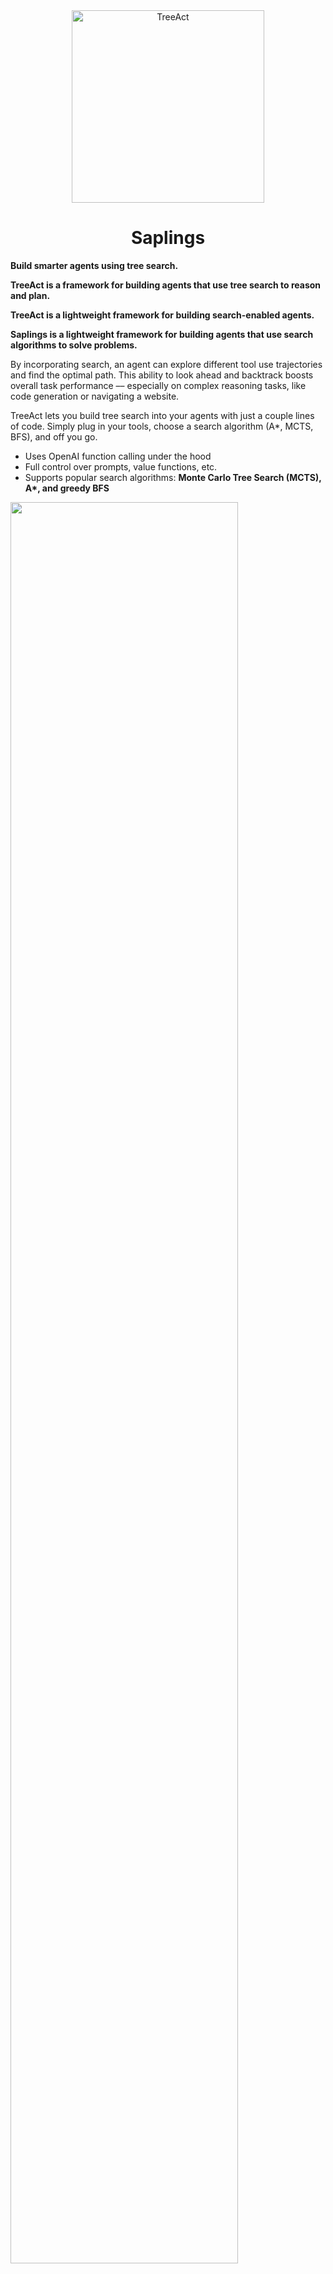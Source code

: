 <div align="center">
   <img alt="TreeAct" src="./treeact.png" width="308">
</div>

<div align="center">
   <h1>Saplings</h1>
</div>

**Build smarter agents using tree search.**

**TreeAct is a framework for building agents that use tree search to reason and plan.**

**TreeAct is a lightweight framework for building search-enabled agents.**

**Saplings is a lightweight framework for building agents that use search algorithms to solve problems.**

By incorporating search, an agent can explore different tool use trajectories and find the optimal path. This ability to look ahead and backtrack boosts overall task performance –– especially on complex reasoning tasks, like code generation or navigating a website.<!--Imagine tree-of-thoughts meets ReAct-->

TreeAct lets you build tree search into your agents with just a couple lines of code. Simply plug in your tools, choose a search algorithm (A\*, MCTS, BFS), and off you go.

- Uses OpenAI function calling under the hood
- Full control over prompts, value functions, etc.
- Supports popular search algorithms: **Monte Carlo Tree Search (MCTS), A\*, and greedy BFS**

<div align="left">
   <img src="./demo.gif" width="85%">
</div>

_Source: [Tree Search for Language Model Agents (Koh et al.)](https://arxiv.org/abs/2407.01476)_

**Why add search?**

Chain-of-thought/ReAct-style agents don't work well because they're vulnerable to compounding errors. Even a small mistake early in the loop can snowball and ruin the final output. Adding tree search gives your agent lookahead and backtracking abilities, making it easier to recover from such mistakes. It's probably the easiest way to significantly boost the performance of your agent.

<!--Tree-of-thoughts meets ReAct-->

---

- [Installation](#installation)
- [Quickstart](#quickstart)
  - [Creating a tool](#creating-a-tool)
  - [Creating an agent](#creating-an-agent)
- [Advanced usage](#advanced-usage)
  - [Search algorithms](#search-algorithms)
    - [Monte Carlo Tree Search](#monte-carlo-tree-search)
    - [A\*](#a*)
    - [Greedy BFS](#greedy-bfs)
  - [Creating a custom evaluator](#creating-a-custom-evaluator)
  - [Asynchronous search](#asynchronous-search)
  - [Streaming](#streaming)
  - [Different tool types](#different-tool-types)
- [Roadmap](#roadmap)

## Installation

```bash
$ pip install TreeAct
```

## Quickstart

1. How to create a tool. Mention is_terminal. Shorten this a lot. format_output should be in the advanced section (reference it).
2. Creating the agent. Choose OpenAI. Choose MCTS. Mention there are other agents. Mention that MCTS has specific parameters, explained in advanced section.

Let's build an agent that can interact with simple calculator tools. You'll be able to ask the agent a question and watch it explore different calculation paths to generate an answer.

Here's what the final code will look like:

```python
from treeact.tools import AdditionTool, MultiplicationTool
from treeact.llms import OpenAI
from treeact import AStarAgent

model = OpenAI(model="gpt-4o")
tools = [AdditionTool(), MultiplicationTool()]

agent = MonteCarloAgent(model, tools)
agent.run("Do my taxes", stream=False)
```

TODO: Walk through how to create a tool. The different agent objects / search algos and how to configure them. And more advanced usage, like using a different LLM provider, customizing the value function or prompts that govern the search, asynchronous vs. synchronous usage, etc.

### Creating a tool

Tools are _functions_ that your agent can call to perform a task or answer a query. In our example, we'll make a `CalculatorTool` that takes two numbers and adds them together.

#### Step 1: Create a `Tool` class

Each tool must inherit from the `Tool` base class and define the following instance variables:

- `name` (str): Name of the function.
- `description` (str): Description of what the function does and when to call it.
- `parameters` (dict): Parameters for the function as a JSON schema.
- `is_terminal` (bool): If `True`, calling this function will terminate the reasoning path. Typically used for functions that generate a final answer.

This should be familiar to you if you use LangChain or the [OpenAI function calling API.](https://platform.openai.com/docs/guides/function-calling)

```python
from treeact.abstract import Tool

class CalculatorTool(Tool):
   def __init__(self, **kwargs):
      self.name = "add"
      self.description = "Adds two integers and returns the result integer."
      self.parameters = {
         "type": "object",
         "properties": {
            "a": {
               "type": "number",
               "description": "The first number to add.",
            },
            "b": {
               "type": "number",
               "description": "The second number to add."
            }
         },
         "required": ["a", "b"],
         "additionalProperties": False,
    }
    self.is_terminal = False
```

#### Step 2: Define a `run` method

We've defined the function schema. Now we need to actually implement the function. The implementation should live in an async method called `run`. When the agent calls your tool, `run` is what will execute the tool call. It should have the same arguments as the parameters you defined in the previous step, and return the result of the function call.

```python
class CalculatorTool(Tool):
   ...

   async def run(a: int, b: int, **kwargs):
      return a + b
```

#### Step 3: Define a `format_output` method (optional)

By default, when the agent uses a tool, the output of `run` is stringified and shown to the model. But if you want to control how the output is presented to the model, you can define a `format_output` method that returns a custom string. The method will get applied automatically when the tool is called.

```python
class CalculatorTool(Tool):
   ...

   def format_output(output: any) -> str:
      return f"The result is: {output}"
```

### Choosing a model

`TreeAct` supports both OpenAI and Anthropic models. You must define the model you want to use before creating the agent, like so:

```python
from treeact.llms import OpenAI # or Anthropic

model = OpenAI(api_key="YOUR_API_KEY", model="gpt-4o") # or Anthropic(...)
```

> Note: If you don't pass in an API key it defaults to `os.environ.get("OPENAI_API_KEY")` (or `ANTHROPIC_API_KEY` for Claude).

### Creating your agent

Once you've selected a model and your tools are ready, you can simply plug them into a `TreeAct` agent. There are multiple agents you can choose from, each with their own tree search algorithm: `GreedyAgent` and `AStarAgent` (`MonteCarloAgent` is still under development). Each have their own advantages and disadvantages.

#### `BFSAgent`

Implements a greedy breadth-first search. This agent will generate a set of candidate actions, self-evaluate each one, and then pick the best one to explore. It will repeat this until a termination condition is met. `GreedyAgent` is the fastest and cheapest agent, but also is incapable of backtracking if it goes down the wrong reasoning path.

```python
from treeact import BeamSearchAgent

model = OpenAI(api_key="YOUR_OPENAI_KEY", model="gpt-4o")
tools = [CalculatorTool()]

agent = BeamSearchAgent(tools, model)
```

<!--TODO: Don't list parameters here. Link to docstring for more details. "You can control hyperparameters for the algorithm. Learn more here.-->

**Parameters:**

1. `depth` (int): Maximum depth of the search tree, indicating how many levels the agent can explore.
2. `b_factor` (int): Branching factor. Specifies the number of potential next actions (i.e. tool calls) to generate at each step in a trajectory.
3. `beam_width` (int): Number of candidates actions that are explored in a given level of the tree. If `beam_width == b_factor` then this becomes a breadth-first search that explores _all_ nodes in a level.

#### `AStarAgent`

Implements a variation of the A\* pathfinding algorithm, based on the technique described in [Tree Search for Language Model Agents (Koh et al.).](https://arxiv.org/abs/2407.01476) Unlike `GreedyAgent`, this agent is potentially slower and more expensive, but is capable of backtracking and recovering from mistakes. `AStarAgent` is a good middle ground between `GreedyAgent` (dumb but fast) and `MonteCarloAgent` (smart but slow).

```python
from treeact import AStarAgent

model = OpenAI(api_key="YOUR_API_KEY", model="gpt-4o")
tools = [CalculatorTool()]

agent = AStarAgent(tools, model)
```

**Parameters:**

1. `depth` (int): Maximum depth of the search tree, indicating how many levels the agent can explore.
2. `b_factor` (int): Branching factor. Specifies the number of potential next actions (i.e. tool calls) to evaluate at each step in a trajectory.
3. `budget` (int or None): Search budget. This defines the maximum number of nodes (i.e. tool calls) allowed in the search tree before the search is terminated. If `None`, the `depth` and/or `threshold` are used as a termination condition.
4. `threshold` (float): A cutoff value for the value function. If the output exceeds this threshold, the search halts, and the current trajectory is accepted.

#### `MonteCarloAgent`

This technique is the SOTA among search-enabled language agents. It also requires the most compute, so be wary. AStarAgent is enough for many use cases.

TODO: Allow users to specify if tool calls are required or not. If they are, it's recommended to specify at least one tool as `is_terminal` indicating that if it's called, that means the agent must answer the query or has completed the task. If they aren't, then the agent will eitehr call a tool or generate a response.

### Running your agent

1. `run` method
2. Stream
3. Stream steps
4. Sync vs. async

## Advanced usage

In addition to the parameters listed above, every `TreeAct` agent also has the following parameters:

1. `prompt` (str): Prompt that governs the agent, i.e. instructions for calling tools. See the default value [here.]()
2. `eval_function` (Func[Trajectory, float]): Evaluation function. Takes a candidate tool-use trajectory as input and returns a score between 0-1 indicating the desirability of the trajectory. Used as a heuristic to guide the search algorithms. Default function is a LLM prompted to generate a score.
<!--3. `b_function` (Func[Trajectory, List[Message]]): Branching function. Coming soon.-->

---

> Note: In some cases, you may want to access the output of a previous tool call in this function. You can do this using the `state` keyword argument that is automatically passed into every `run` call (i.e. `kwargs.get("state")`). This input is a `State` object that contains all the previous tool calls in the current branch of the search tree. More about this object later.

---

TODO:

2. Implement greedy BFS
3. Add support for non-required tool calls
4. Add synchronous support (make this default for examples in README)
5. Add a verbose parameter
6. Add support for yielding steps (`iter_run`)
7. Add support for Anthropic (and Groq if easy)
8. Make diagrams for each agent (and replace GIF with a diagram)
9. Drop normalized score. Make it normalized by default.
10. Should there be a score threshold for solution?
11. Add a llm_call_budget parameter to each agent
12. Return the messages and score

With function-calling agents, there's two ways for the agent to _terminate._ That is, to generate a response to the user's query. One is to include a tool that, when caled, generates the final response. The other is to make tool-use optional and let the model decide when to generate a final response. The former approach is recommended for use with search ...

(See how to enable streaming for the final response)<!--You'll need to make the GenerateFinalResponse tool not do anything. Then actually generate the response outside of the agent.-->

### Search termination

Typically there are two types of agents. One takes an input from the user, like a query, performs some steps and then generates a response to the input. An example here is a Q&A agent that uses tools to search the web, find context, and then generate an answer. The other type of agent is given a _task_ rather than a query, and performs some steps but doesn't generate a final response. An example here is a web agent that interacts with a website.

For the first kind, there are two ways for the agent to _terminate._ That is, to generate a response to the user's query.

For the second kind, termination simply occurs when the evaluator scores a trajectory above a certain threshold.

## Roadmap

1. Support for chat history
2. Support for Anthropic and Groq models
3. Support for a dynamic system prompt (i.e. one that changes as tools are called)
4. Support for dynamic tool schemas (i.e. ones that change as the agent progresses)
5. Other search algorithms, like AlphaBeta
6. Support for vision models
7. Establish a pattern for streaming the final output

**Mission:** Inference-time compute is the path forward for increasing model capabilities. Compute is getting cheaper and faster, and so these techniques are becoming more viable in production. TreeAct should make it as easy as possible to build production-ready agents that use inference-time search.

---

If a _solution node_ is hit, the agent cannot further expand that node and must explore other branches of the tree (or return that solution if the score threshold is exceeded).

To get the final solution node, we get all the _solution nodes_ from the tree first, then return the one with the highest score. If no solution nodes exist, we simply return the node with the highest score.

---

A trajectory is considered _solved_ if the self-evaluation score is above a given threshold.
